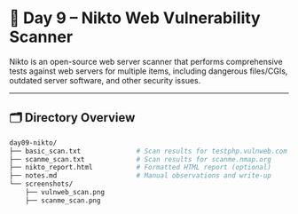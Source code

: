 # 🧪 Day 9 – Nikto Web Vulnerability Scanner

Nikto is an open-source web server scanner that performs comprehensive tests against web servers for multiple items, including dangerous files/CGIs, outdated server software, and other security issues.

---

## 🗂 Directory Overview

```bash
day09-nikto/
├── basic_scan.txt              # Scan results for testphp.vulnweb.com
├── scanme_scan.txt             # Scan results for scanme.nmap.org
├── nikto_report.html           # Formatted HTML report (optional)
├── notes.md                    # Manual observations and write-up
└── screenshots/
    ├── vulnweb_scan.png
    ├── scanme_scan.png
